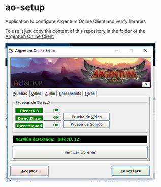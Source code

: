 # ao-setup
Application to configure Argentum Online Client and verify libraries

To use it just copy the content of this repository in the folder of the [Argentum Online Client](https://github.com/ao-libre/ao-cliente/)

![SCREENSHOT](https://github.com/ao-libre/ao-setup/blob/master/Recursos/screenshot.png)
